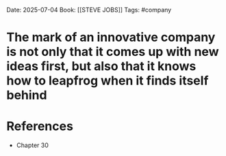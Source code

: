 Date: 2025-07-04
Book: [[STEVE JOBS]]
Tags: #company 
# The mark of an innovative company is not only that it comes up with new ideas first, but also that it knows how to leapfrog when it finds itself behind



# References
- Chapter 30